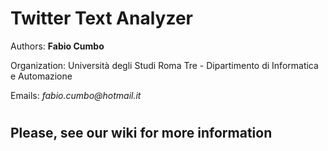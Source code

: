 # Twitter Text Analyzer #

Authors: **Fabio Cumbo**

Organization: Università degli Studi Roma Tre - Dipartimento di Informatica e Automazione

Emails: _fabio.cumbo@hotmail.it_

#  #

## Please, see our wiki for more information ##